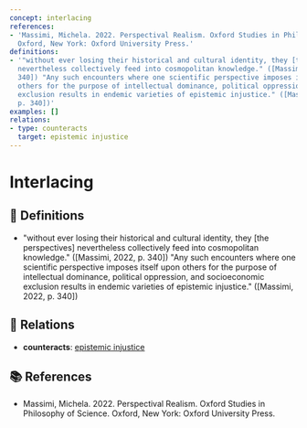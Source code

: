 ```yaml
---
concept: interlacing
references:
- 'Massimi, Michela. 2022. Perspectival Realism. Oxford Studies in Philosophy of Science.
  Oxford, New York: Oxford University Press.'
definitions:
- '"without ever losing their historical and cultural identity, they [the perspectives]
  nevertheless collectively feed into cosmopolitan knowledge." ([Massimi, 2022, p.
  340]) "Any such encounters where one scientific perspective imposes itself upon
  others for the purpose of intellectual dominance, political oppression, and socioeconomic
  exclusion results in endemic varieties of epistemic injustice." ([Massimi, 2022,
  p. 340])'
examples: []
relations:
- type: counteracts
  target: epistemic injustice
---
```


# Interlacing

## 📖 Definitions

- "without ever losing their historical and cultural identity, they [the perspectives] nevertheless collectively feed into cosmopolitan knowledge." ([Massimi, 2022, p. 340]) "Any such encounters where one scientific perspective imposes itself upon others for the purpose of intellectual dominance, political oppression, and socioeconomic exclusion results in endemic varieties of epistemic injustice." ([Massimi, 2022, p. 340])

## 🔗 Relations

- **counteracts**: [epistemic injustice](./epistemic-injustice.md)

## 📚 References

- Massimi, Michela. 2022. Perspectival Realism. Oxford Studies in Philosophy of Science. Oxford, New York: Oxford University Press.
